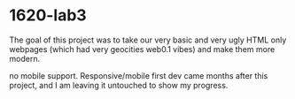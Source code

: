 # 1620-lab3

The goal of this project was to take our very basic and very ugly HTML only webpages (which had very geocities web0.1 vibes) and make them more modern.

no mobile support. Responsive/mobile first dev came months after this project, and I am leaving it untouched to show my progress.
